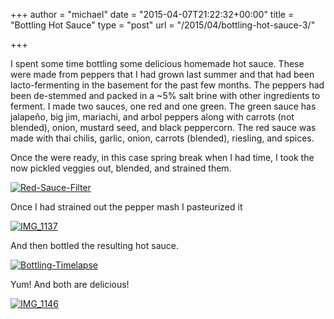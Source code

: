 +++
author = "michael"
date = "2015-04-07T21:22:32+00:00"
title = "Bottling Hot Sauce"
type = "post"
url = "/2015/04/bottling-hot-sauce-3/"

+++

I spent some time bottling some delicious homemade hot sauce. These were made from peppers that I had grown last summer and that had been lacto-fermenting in the basement for the past few months. The peppers had been de-stemmed and packed in a ~5% salt brine with other ingredients to ferment. I made two sauces, one red and one green. The green sauce has jalapeño, big jim, mariachi, and arbol peppers along with carrots (not blended), onion, mustard seed, and black peppercorn. The red sauce was made with thai chilis, garlic, onion, carrots (blended), riesling, and spices.

Once the were ready, in this case spring break when I had time, I took the now pickled veggies out, blended, and strained them.
  
[<img class="alignnone size-medium wp-image-186" src="https://i2.wp.com/www.michaelhealy.info.php54-2.dfw1-1.websitetestlink.com/wp-content/uploads/2015/04/red-sauce-filter.gif?resize=300%2C169" alt="Red-Sauce-Filter" data-recalc-dims="1" />][1]

Once I had strained out the pepper mash I pasteurized it
  
[<img class="alignnone size-medium wp-image-167" src="https://i1.wp.com/www.michaelhealy.info.php54-2.dfw1-1.websitetestlink.com/wp-content/uploads/2015/04/img_1137.jpg?resize=300%2C225" alt="IMG_1137" srcset="https://i2.wp.com/www.michaelhealy.info/wp-content/uploads/2015/04/img_1137.jpg?w=720 720w, https://i2.wp.com/www.michaelhealy.info/wp-content/uploads/2015/04/img_1137.jpg?resize=300%2C225 300w" sizes="(max-width: 300px) 100vw, 300px" data-recalc-dims="1" />][2]

And then bottled the resulting hot sauce.
  
[<img class="alignnone size-medium wp-image-182" src="https://i0.wp.com/www.michaelhealy.info.php54-2.dfw1-1.websitetestlink.com/wp-content/uploads/2015/04/bottling-timelapse5.gif?resize=300%2C169" alt="Bottling-Timelapse" data-recalc-dims="1" />][3]

Yum! And both are delicious!
  
[<img class="alignnone wp-image-174 size-medium" src="https://i0.wp.com/www.michaelhealy.info.php54-2.dfw1-1.websitetestlink.com/wp-content/uploads/2015/04/img_1146.jpg?resize=300%2C225" alt="IMG_1146" srcset="https://i0.wp.com/www.michaelhealy.info/wp-content/uploads/2015/04/img_1146.jpg?w=720 720w, https://i0.wp.com/www.michaelhealy.info/wp-content/uploads/2015/04/img_1146.jpg?resize=300%2C225 300w" sizes="(max-width: 300px) 100vw, 300px" data-recalc-dims="1" />][4]

 [1]: https://i2.wp.com/www.michaelhealy.info.php54-2.dfw1-1.websitetestlink.com/wp-content/uploads/2015/04/red-sauce-filter.gif
 [2]: https://i1.wp.com/www.michaelhealy.info.php54-2.dfw1-1.websitetestlink.com/wp-content/uploads/2015/04/img_1137.jpg
 [3]: https://i0.wp.com/www.michaelhealy.info.php54-2.dfw1-1.websitetestlink.com/wp-content/uploads/2015/04/bottling-timelapse5.gif
 [4]: https://i0.wp.com/www.michaelhealy.info.php54-2.dfw1-1.websitetestlink.com/wp-content/uploads/2015/04/img_1146.jpg